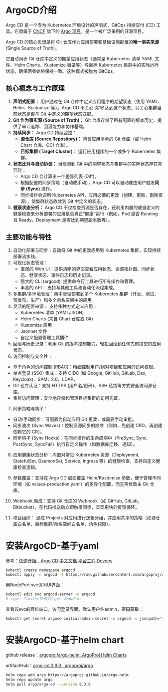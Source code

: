 # ArgoCD介绍

Argo CD 是一个专为 Kubernetes 环境设计的声明式、GitOps 持续交付 (CD) 工具。它隶属于 [CNCF](https://www.cncf.io/) 旗下的 [Argo 项目](https://argoproj.github.io/)，是一个被广泛采用的开源项目。

Argo CD 的核心思想是将 Git 仓库作为应用部署和基础设施配置的**唯一事实来源** (Single Source of Truth)。

它自动同步 Git 仓库中定义的期望应用状态（通常是 Kubernetes 清单 YAML 文件、Helm Charts、Kustomize 目录等）与目标 Kubernetes 集群中的实际运行状态，确保两者始终保持一致。这种模式被称为 GitOps。

## 核心概念与工作原理

1. **声明式配置：** 用户通过在 Git 仓库中定义应用程序的期望状态（使用 YAML、Helm、Kustomize     等）。Argo CD 不关心 *如何* 达到这个状态，只关心集群当前状态是否与 Git 中定义的期望状态匹配。
2. **Git 作为事实源 (Source of Truth)：** Git 仓库存储了所有配置的版本历史，提供了审计追踪、回滚能力和协作基础。
3. **持续同步：** Argo CD 持续监控：
   - **源仓库 (Source Repository)：** 包含应用清单的 Git 仓库（或 Helm Chart 仓库、OCI 仓库）。
   - **目标集群 (Target Cluster)：** 运行应用程序的一个或多个 Kubernetes 集群。
4. **状态比对与自动协调：** 当检测到 Git 中的期望状态与集群中的实际状态存在差异时：
   - Argo CD 会计算出一个差异列表 (Diff)。
   - 根据配置的同步策略（自动或手动），Argo CD 可以自动或由用户触发**同步 (Sync)** 操作。
   - 同步操作会调用 Kubernetes API，应用必要的更改（创建、更新、删除资源），使集群状态收敛到 Git 中定义的状态。
5. **健康状态分析：** Argo CD 不仅检查资源是否存在，还利用内置的或自定义的健康检查来分析部署的应用是否真正“健康”运行（例如，Pod 是否 Running 且 Ready，Deployment 是否达到期望副本数等）。

## 主要功能与特性

1. 自动化部署与同步：自动将 Git 中的更改应用到 Kubernetes 集群，实现持续部署流水线。
2. 可视化状态管理：
   - 直观的 Web UI：提供清晰的界面查看应用状态、资源拓扑图、同步状态、健康状态、事件日志和历史记录。
   - 强大的 CLI (argocd): 提供命令行工具进行所有操作和管理。
   - 丰富的 API： 支持与其他工具和自动化流程集成。
3. 多集群/多环境管理：集中管理部署到多个 Kubernetes 集群（开发、测试、预发布、生产）和多个命名空间中的应用。
4. 灵活的配置来源： 支持多种方式定义应用：
   - Kubernetes 清单 (YAML/JSON)
   - Helm Charts (来自 Chart 仓库或 Git)
   - Kustomize 应用
   - Jsonnet 文件
   - 自定义配置管理工具插件
5. 回滚与历史记录：利用 Git 的版本控制能力，轻松回滚到任何先前提交的应用状态。
6. 访问控制与安全性：

- 基于角色的访问控制 (RBAC)：精细控制用户/组对项目和应用的访问权限。
- 单点登录 (SSO) 集成：支持 OIDC (如 Google, GitHub, GitLab, Dex, Keycloak)、SAML 2.0、LDAP。
- Git 仓库认证：支持 HTTPS (用户名/密码)、SSH 私钥等方式安全访问源仓库。
- 集群访问管理：安全地存储和管理目标集群的访问凭证。

7. 同步策略与钩子：

- 自动/手动同步：可配置为自动应用 Git 更改，或需要手动审批。
- 同步波次 (Sync Waves)：控制资源同步的顺序（例如，先创建 CRD，再创建依赖它的 CR）。
- 同步钩子 (Sync Hooks)：在同步操作的生命周期中（PreSync, Sync, PostSync, SyncFail）执行自定义操作（如数据库迁移、通知）。

8. 应用健康状态分析：内置对常见 Kubernetes 资源（Deployment, StatefulSet, DaemonSet, Service, Ingress 等）的健康检查，支持自定义健康检查逻辑。

9. 参数覆盖：支持在 Argo CD 层面覆盖 Helm/Kustomize 参数，便于管理不同环境（如 values-production.yaml）的差异化配置，而无需修改主 Git 仓库。
10. Webhook 集成：支持 Git 仓库的 Webhook（如 GitHub, GitLab, Bitbucket），在代码推送后立即触发同步，实现更快的反馈循环。
11. 项目组织： 通过 Projects 对应用进行逻辑分组，并应用共享的策略（如源仓库白名单、目标集群/命名空间白名单、角色权限）。

# 安装ArgoCD-基于yaml

参考：[快速开始 - Argo CD 中文文档 平台工程 Devops](https://argocd.devops.gold/getting_started/#1-argo-cd)

~~~sh
kubectl create namespace argocd
kubectl apply -n argocd -f https://raw.githubusercontent.com/argoproj/argo-cd/stable/manifests/install.yaml
~~~

用NodePort svc访问UI界面：

~~~sh
kubectl edit svc argocd-server -n argocd
# type: ClusterIP改成type: NodePort
~~~

查看该svc的高位端口，访问登录界面。默认用户名admin，密码获取：

~~~sh
kubectl get secret argocd-initial-admin-secret -n argocd -o jsonpath="{.data.password}" | base64 -d
~~~

# 安装ArgoCD-基于helm chart

github release：[argoproj/argo-helm: ArgoProj Helm Charts](https://github.com/argoproj/argo-helm)

artifactHub：[argo-cd 3.9.0 · argoproj/argo](https://artifacthub.io/packages/helm/argo/argo-cd/3.9.0)

~~~sh
helm repo add argo https://argoproj.github.io/argo-helm
helm repo update argo
helm pull argo/argo-cd --version 8.3.0
~~~

